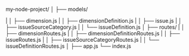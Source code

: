 my-node-project/
│
├── models/

|   │   ├── dimension.js
|   │   ├── dimensionDefinition.js
|   │   ├── issue.js
|   │   ├── issueSourceCategory.js
|   │   └── issueDefinition.js
│
├── routes/
|   │   ├── dimensionRoutes.js
|   │   ├── dimensionDefinitionRoutes.js
|   │   ├── issueRoutes.js
|   │   ├── issueSourceCategoryRoutes.js
|   │   └── issueDefinitionRoutes.js
│
├── app.js
└── index.js
